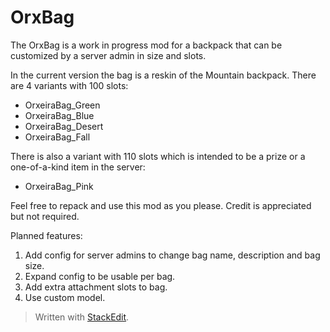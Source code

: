 <h1>OrxBag</h1>
The OrxBag is a work in progress mod for a backpack that can be customized by a server admin in size and slots.
  
In the current version the bag is a reskin of the Mountain backpack. There are 4 variants with 100 slots:  
  
* OrxeiraBag_Green  
* OrxeiraBag_Blue  
* OrxeiraBag_Desert  
* OrxeiraBag_Fall  
  
There is also a variant with 110 slots which is intended to be a prize or a one-of-a-kind item in the server:  
  
* OrxeiraBag_Pink  
  
Feel free to repack and use this mod as you please. Credit is appreciated but not required.

Planned features:
1. Add config for server admins to change bag name, description and bag size.
2. Expand config to be usable per bag.
3. Add extra attachment slots to bag.
4. Use custom model.

> Written with [StackEdit](https://stackedit.io/).
